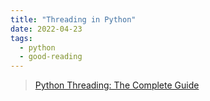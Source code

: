 ```yaml
---
title: "Threading in Python"
date: 2022-04-23
tags:
  - python
  - good-reading
---
```


> [Python Threading: The Complete Guide](https://superfastpython.com/threading-in-python/)
